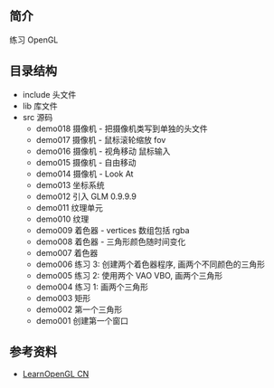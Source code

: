 ## 简介

练习 OpenGL

## 目录结构

- include 头文件
- lib 库文件
- src 源码
  - demo018 摄像机 - 把摄像机类写到单独的头文件
  - demo017 摄像机 - 鼠标滚轮缩放 fov
  - demo016 摄像机 - 视角移动 鼠标输入
  - demo015 摄像机 - 自由移动
  - demo014 摄像机 - Look At
  - demo013 坐标系统
  - demo012 引入 GLM 0.9.9.9
  - demo011 纹理单元
  - demo010 纹理
  - demo009 着色器 - vertices 数组包括 rgba
  - demo008 着色器 - 三角形颜色随时间变化
  - demo007 着色器
  - demo006 练习 3: 创建两个着色器程序, 画两个不同颜色的三角形
  - demo005 练习 2: 使用两个 VAO VBO, 画两个三角形
  - demo004 练习 1: 画两个三角形
  - demo003 矩形
  - demo002 第一个三角形
  - demo001 创建第一个窗口

## 参考资料

- [LearnOpenGL CN](https://learnopengl-cn.github.io)
